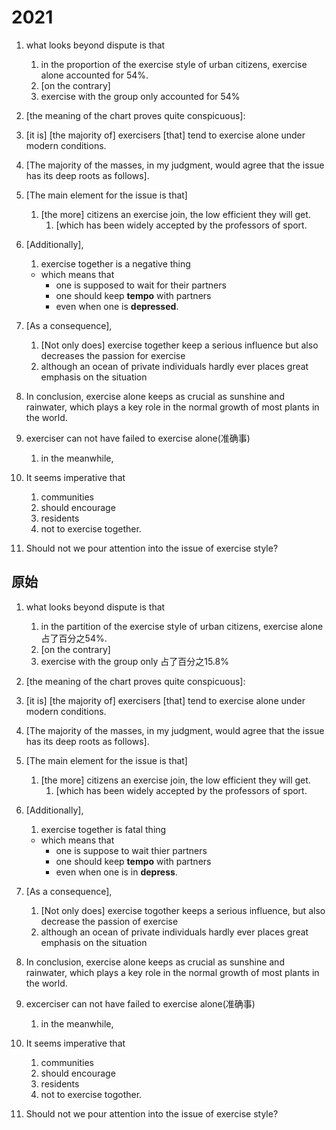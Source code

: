 # 2021

1. what looks beyond dispute is that
   1. in the proportion of the exercise style of urban citizens, exercise alone accounted for 54%.
   2. [on the contrary]
   3. exercise with the group only accounted for 54%
2. [the meaning of the chart proves quite conspicuous]:
3. [it is] [the majority of] exercisers [that] tend to exercise alone under modern conditions.

4. [The majority of the masses, in my judgment, would agree that the issue has its deep roots as follows].
5. [The main element for the issue is that]
   1. [the more] citizens an exercise join, the low efficient they will get.
      1. [which has been widely accepted by the professors of sport.
6. [Additionally],
   1. exercise together is a negative thing
     - which means that
       - one is supposed to wait for their partners
       - one should keep **tempo** with partners
       - even when one is **depressed**.
7. [As a consequence],
   1. [Not only does] exercise together keep a serious influence but also decreases the passion for exercise
   2. although an ocean of private individuals hardly ever places great emphasis on the situation

8. In conclusion, exercise alone keeps as crucial as sunshine and rainwater, which plays a key role in the normal growth of most plants in the world.
9. exerciser can not have failed to exercise alone(准确事)
   1. in the meanwhile,
10. It seems imperative that
    1. communities
    2. should encourage
    3. residents
    4. not to exercise together.
11. Should not we pour attention into the issue of exercise style?

## 原始

1. what looks beyond dispute is that
   1. in the partition of the exercise style of urban citizens, exercise alone 占了百分之54%.
   2. [on the contrary]
   3. exercise with the group only 占了百分之15.8%
2. [the meaning of the chart proves quite conspicuous]:
3. [it is] [the majority of] exercisers [that] tend to exercise alone under modern conditions.

4. [The majority of the masses, in my judgment, would agree that the issue has its deep roots as follows].
5. [The main element for the issue is that]
   1. [the more] citizens an exercise join, the low efficient they will get.
      1. [which has been widely accepted by the professors of sport.
6. [Additionally],
   1. exercise together is fatal thing
     - which means that
       - one is suppose to wait thier partners
       - one should keep **tempo** with partners
       - even when one is in **depress**.
7. [As a consequence],
   1. [Not only does] exercise togother keeps a serious influence, but also decrease the passion of exercise
   2. although an ocean of private individuals hardly ever places great emphasis on the situation

8. In conclusion, exercise alone keeps as crucial as sunshine and rainwater, which plays a key role in the normal growth of most plants in the world.
9. excerciser can not have failed to exercise alone(准确事)
   1. in the meanwhile,
10. It seems imperative that
    1. communities
    2. should encourage
    3. residents
    4. not to exercise togother.
11. Should not we pour attention into the issue of exercise style?
